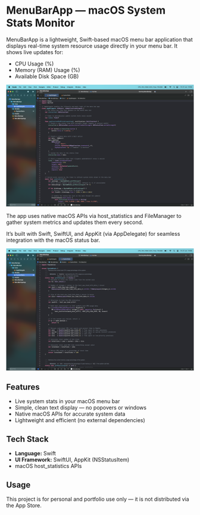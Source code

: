 # MenuBarApp — macOS System Stats Monitor

MenuBarApp is a lightweight, Swift-based macOS menu bar application that displays real-time system resource usage directly in your menu bar. It shows live updates for:

- CPU Usage (%)
- Memory (RAM) Usage (%)
- Available Disk Space (GB)

![Screenshot of RisenWiki app](images/screenshotAppDelegate.png)

The app uses native macOS APIs via host_statistics and FileManager to gather system metrics and updates them every second.

It’s built with Swift, SwiftUI, and AppKit (via AppDelegate) for seamless integration with the macOS status bar.

![Screenshot of RisenWiki app](images/screenshotSystemStats.png)

## Features
- Live system stats in your macOS menu bar
- Simple, clean text display — no popovers or windows
- Native macOS APIs for accurate system data
- Lightweight and efficient (no external dependencies)

## Tech Stack

- **Language:** Swift 
- **UI Framework:** SwiftUI, AppKit (NSStatusItem)
- macOS host_statistics APIs

## Usage
This project is for personal and portfolio use only — it is not distributed via the App Store.